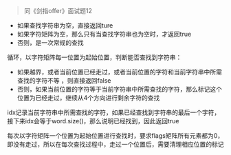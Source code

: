 > 同《剑指offer》面试题12

* 如果查找字符串为空，直接返回ture
* 如果字符矩阵为空，那么只有当查找字符串也为空时，才返回true
* 否则，是一次常规的查找

循环，以字符矩阵每一位置为起始位置，判断能否查找到字符串：

* 如果越界，或者当前位置已经走过，或者当前位置的字符和当前字符串中所需查找的字符不等 ，则直接返回false
* 否则，如果当前位置的字符等于当前字符串中所需查找的字符，那么标记这个位置为已经走过，继续从4个方向进行剩余字符的查找

idx记录当前字符串中所需查找的字符，如果已经查找到字符串的最后一个字符，接下来idx会等于word.size()，那么说明已经找到，因此返回true

每次以字符矩阵一个位置为起始位置进行查找时，要求flags矩阵所有元素都为0，即没有走过，所以在每次查找过程中，走过一个位置后，需要清理相应位置的标记